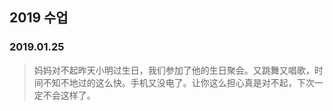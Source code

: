 ## 2019 수업

### 2019.01.25    
> 妈妈对不起昨天小明过生日，我们参加了他的生日聚会。又跳舞又唱歌，时间不知不地过的这么快。手机又没电了。让你这么担心真是对不起，下次一定不会这样了。
